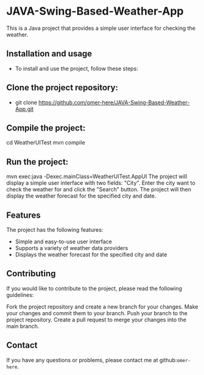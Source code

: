 # JAVA-Swing-Based-Weather-App
This is a Java project that provides a simple user interface for checking the weather.

## Installation and usage

* To install and use the project, follow these steps:

## Clone the project repository:
* git clone https://github.com/omer-here/JAVA-Swing-Based-Weather-App.git

## Compile the project:
 cd WeatherUITest
 mvn compile

## Run the project:
 mvn exec:java -Dexec.mainClass=WeatherUITest.AppUI
 The project will display a simple user interface with two fields: "City". 
 Enter the city want to check the weather for and click the "Search" button. 
 The project will then display the weather forecast for the specified city and date.

## Features

The project has the following features:

* Simple and easy-to-use user interface
* Supports a variety of weather data providers
* Displays the weather forecast for the specified city and date

## Contributing

If you would like to contribute to the project, please read the following guidelines:

Fork the project repository and create a new branch for your changes.
Make your changes and commit them to your branch.
Push your branch to the project repository.
Create a pull request to merge your changes into the main branch.


## Contact

If you have any questions or problems, please contact me at github:`omer-here`.
